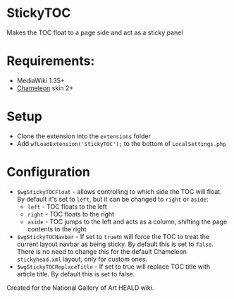 # StickyTOC

Makes the TOC float to a page side and act as a sticky panel

# Requirements:

* MediaWiki 1.35+
* [Chameleon](https://github.com/ProfessionalWiki/chameleon) skin 2+

# Setup

* Clone the extension into the `extensions` folder
* Add `wfLoadExtension('StickyTOC');` to the bottom of `LocalSettings.php`

# Configuration

* `$wgStickyTOCFloat` - allows controlling to which side the TOC will float. By
default it's set to `left`, but it can be changed to `right` or `aside`:
	* `left` - TOC floats to the left
	* `right` - TOC floats to the right
	* `aside` - TOC jumps to the left and acts as a column, shifting the page contents
	to the right
* `$wgStickyTOCNavbar` - If set to `true`m will force the TOC to treat the current layout
navbar as being sticky. By default this is set to `false`. There is no need to change
  this for the default Chameleon `stickyhead.xml` layout, only for custom ones.
* `$wgStickyTOCReplaceTitle` - If set to true will replace TOC title with article title. By default this is set to false.

Created for the National Gallery of Art HEALD wiki.

